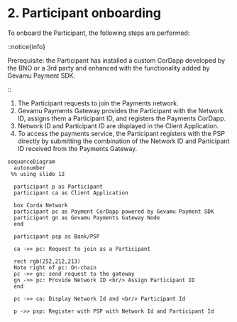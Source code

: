 # 2. Participant onboarding

To onboard the Participant, the following steps are performed:

::notice{info}
  
  Prerequisite: the Participant has installed a custom CorDapp developed by the BNO or a 3rd party and enhanced with the functionality added by Gevamu Payment SDK.

::

1. The Participant requests to join the Payments network.
2. Gevamu Payments Gateway provides the Participant with the Network ID, assigns them a Participant ID, and registers the Payments CorDapp.
3. Network ID and Participant ID are displayed in the Client Application.
4. To access the payments service, the Participant registers with the PSP directly by submitting the combination of the Network ID and Participant ID received from the Payments Gateway.

```mermaid
sequenceDiagram
  autonumber
 %% using slide 12

  participant p as Participant
  participant ca as Client Application

  box Corda Network
  participant pc as Payment CorDapp powered by Gevamu Payment SDK 
  participant gn as Gevamu Payments Gateway Node
  end

  participant psp as Bank/PSP

  ca ->> pc: Request to join as a Participant

  rect rgb(252,212,213)
  Note right of pc: On-chain
  pc ->> gn: send request to the gateway
  gn ->> pc: Provide Network ID <br/> Assign Participant ID
  end

  pc ->> ca: Display Network Id and <br/> Participant Id 

  p ->> psp: Register with PSP with Network Id and Participant Id 
  
```